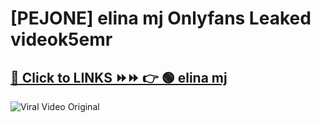 
 # [PEJONE] elina mj Onlyfans Leaked videok5emr

## <h2><a href="https://clipsfans.com/elina_mj&ref=git">🔗 Click to LINKS ⏩⏩ 👉 🟢 elina mj </a></h2>

<a href="https://clipsfans.com/elina_mj&ref=git" rel="nofollow" data-target="animated-image.originalLink"><img src="https://i.ibb.co.com/xMMVF88/686577567.gif" alt="Viral Video Original" style="max-width: 100%; display: inline-block;" data-target="animated-image.originalImage"></a>


